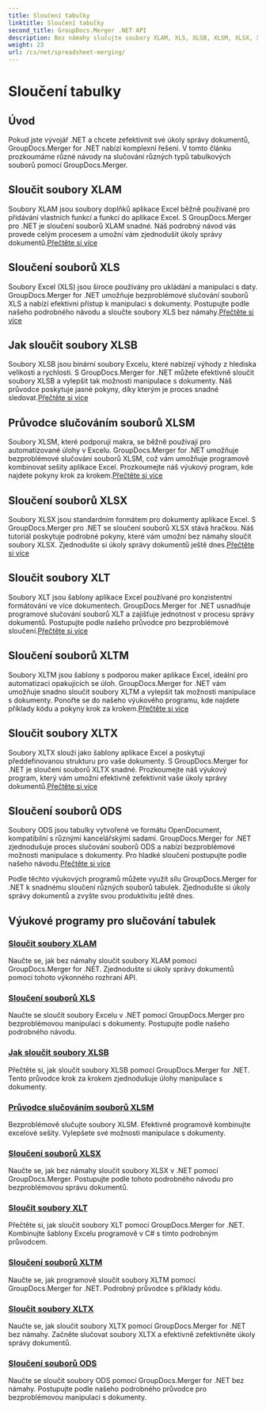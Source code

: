 ```yaml
---
title: Sloučení tabulky
linktitle: Sloučení tabulky
second_title: GroupDocs.Merger .NET API
description: Bez námahy slučujte soubory XLAM, XLS, XLSB, XLSM, XLSX, XLT, XLTM, XLTX a ODS v .NET pomocí GroupDocs.Merger. Zjednodušte úkoly správy dokumentů.
weight: 23
url: /cs/net/spreadsheet-merging/
---
```


# Sloučení tabulky


## Úvod

Pokud jste vývojář .NET a chcete zefektivnit své úkoly správy dokumentů, GroupDocs.Merger for .NET nabízí komplexní řešení. V tomto článku prozkoumáme různé návody na slučování různých typů tabulkových souborů pomocí GroupDocs.Merger.

## Sloučit soubory XLAM
 Soubory XLAM jsou soubory doplňků aplikace Excel běžně používané pro přidávání vlastních funkcí a funkcí do aplikace Excel. S GroupDocs.Merger pro .NET je sloučení souborů XLAM snadné. Náš podrobný návod vás provede celým procesem a umožní vám zjednodušit úkoly správy dokumentů.[Přečtěte si více](./merge-xlam-files/)

## Sloučení souborů XLS
Soubory Excel (XLS) jsou široce používány pro ukládání a manipulaci s daty. GroupDocs.Merger for .NET umožňuje bezproblémové slučování souborů XLS a nabízí efektivní přístup k manipulaci s dokumenty. Postupujte podle našeho podrobného návodu a sloučte soubory XLS bez námahy.[Přečtěte si více](./merging-xls-files/)

## Jak sloučit soubory XLSB
 Soubory XLSB jsou binární soubory Excelu, které nabízejí výhody z hlediska velikosti a rychlosti. S GroupDocs.Merger for .NET můžete efektivně sloučit soubory XLSB a vylepšit tak možnosti manipulace s dokumenty. Náš průvodce poskytuje jasné pokyny, díky kterým je proces snadné sledovat.[Přečtěte si více](./how-to-merge-xlsb-files/)

## Průvodce slučováním souborů XLSM
 Soubory XLSM, které podporují makra, se běžně používají pro automatizované úlohy v Excelu. GroupDocs.Merger for .NET umožňuje bezproblémové slučování souborů XLSM, což vám umožňuje programově kombinovat sešity aplikace Excel. Prozkoumejte náš výukový program, kde najdete pokyny krok za krokem.[Přečtěte si více](./guide-merging-xlsm-files/)

## Sloučení souborů XLSX
Soubory XLSX jsou standardním formátem pro dokumenty aplikace Excel. S GroupDocs.Merger pro .NET se sloučení souborů XLSX stává hračkou. Náš tutoriál poskytuje podrobné pokyny, které vám umožní bez námahy sloučit soubory XLSX. Zjednodušte si úkoly správy dokumentů ještě dnes.[Přečtěte si více](./merging-xlsx-files/)

## Sloučit soubory XLT
 Soubory XLT jsou šablony aplikace Excel používané pro konzistentní formátování ve více dokumentech. GroupDocs.Merger for .NET usnadňuje programové slučování souborů XLT a zajišťuje jednotnost v procesu správy dokumentů. Postupujte podle našeho průvodce pro bezproblémové sloučení.[Přečtěte si více](./merge-xlt-files/)

## Sloučení souborů XLTM
 Soubory XLTM jsou šablony s podporou maker aplikace Excel, ideální pro automatizaci opakujících se úloh. GroupDocs.Merger for .NET vám umožňuje snadno sloučit soubory XLTM a vylepšit tak možnosti manipulace s dokumenty. Ponořte se do našeho výukového programu, kde najdete příklady kódu a pokyny krok za krokem.[Přečtěte si více](./merging-xltm-files/)

## Sloučit soubory XLTX
Soubory XLTX slouží jako šablony aplikace Excel a poskytují předdefinovanou strukturu pro vaše dokumenty. S GroupDocs.Merger for .NET je sloučení souborů XLTX snadné. Prozkoumejte náš výukový program, který vám umožní efektivně zefektivnit vaše úkoly správy dokumentů.[Přečtěte si více](./merge-xltx-files/)

## Sloučení souborů ODS
 Soubory ODS jsou tabulky vytvořené ve formátu OpenDocument, kompatibilní s různými kancelářskými sadami. GroupDocs.Merger for .NET zjednodušuje proces slučování souborů ODS a nabízí bezproblémové možnosti manipulace s dokumenty. Pro hladké sloučení postupujte podle našeho návodu.[Přečtěte si více](./merging-ods-files/)

Podle těchto výukových programů můžete využít sílu GroupDocs.Merger for .NET k snadnému sloučení různých souborů tabulek. Zjednodušte si úkoly správy dokumentů a zvyšte svou produktivitu ještě dnes.
## Výukové programy pro slučování tabulek
### [Sloučit soubory XLAM](./merge-xlam-files/)
Naučte se, jak bez námahy sloučit soubory XLAM pomocí GroupDocs.Merger for .NET. Zjednodušte si úkoly správy dokumentů pomocí tohoto výkonného rozhraní API.
### [Sloučení souborů XLS](./merging-xls-files/)
Naučte se sloučit soubory Excelu v .NET pomocí GroupDocs.Merger pro bezproblémovou manipulaci s dokumenty. Postupujte podle našeho podrobného návodu.
### [Jak sloučit soubory XLSB](./how-to-merge-xlsb-files/)
Přečtěte si, jak sloučit soubory XLSB pomocí GroupDocs.Merger for .NET. Tento průvodce krok za krokem zjednodušuje úlohy manipulace s dokumenty.
### [Průvodce slučováním souborů XLSM](./guide-merging-xlsm-files/)
Bezproblémově slučujte soubory XLSM. Efektivně programově kombinujte excelové sešity. Vylepšete své možnosti manipulace s dokumenty.
### [Sloučení souborů XLSX](./merging-xlsx-files/)
Naučte se, jak bez námahy sloučit soubory XLSX v .NET pomocí GroupDocs.Merger. Postupujte podle tohoto podrobného návodu pro bezproblémovou správu dokumentů.
### [Sloučit soubory XLT](./merge-xlt-files/)
Přečtěte si, jak sloučit soubory XLT pomocí GroupDocs.Merger for .NET. Kombinujte šablony Excelu programově v C# s tímto podrobným průvodcem.
### [Sloučení souborů XLTM](./merging-xltm-files/)
Naučte se, jak programově sloučit soubory XLTM pomocí GroupDocs.Merger for .NET. Podrobný průvodce s příklady kódu.
### [Sloučit soubory XLTX](./merge-xltx-files/)
Naučte se, jak sloučit soubory XLTX pomocí GroupDocs.Merger for .NET bez námahy. Začněte slučovat soubory XLTX a efektivně zefektivněte úkoly správy dokumentů.
### [Sloučení souborů ODS](./merging-ods-files/)
Naučte se sloučit soubory ODS pomocí GroupDocs.Merger for .NET bez námahy. Postupujte podle našeho podrobného průvodce pro bezproblémovou manipulaci s dokumenty.